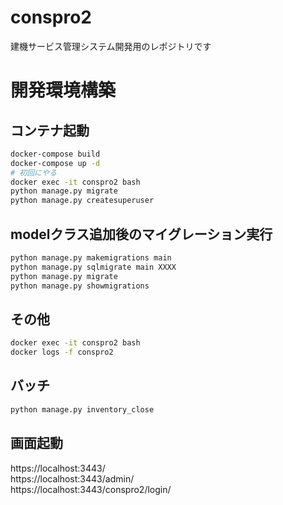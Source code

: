 # conspro2

建機サービス管理システム開発用のレポジトリです

# 開発環境構築
## コンテナ起動
```sh
docker-compose build
docker-compose up -d
# 初回にやる
docker exec -it conspro2 bash
python manage.py migrate
python manage.py createsuperuser
```
## modelクラス追加後のマイグレーション実行
```sh
python manage.py makemigrations main
python manage.py sqlmigrate main XXXX
python manage.py migrate
python manage.py showmigrations
```
## その他
```sh
docker exec -it conspro2 bash
docker logs -f conspro2
```

## バッチ
```sh
python manage.py inventory_close
```

## 画面起動
https://localhost:3443/  
https://localhost:3443/admin/  
https://localhost:3443/conspro2/login/  





